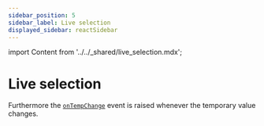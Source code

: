 ```yaml
---
sidebar_position: 5
sidebar_label: Live selection
displayed_sidebar: reactSidebar
---
```


import Content from '../../_shared/live_selection.mdx';

# Live selection

<Content />

Furthermore the [`onTempChange`](./api#event-onTempChange) event is raised whenever the temporary value changes.

